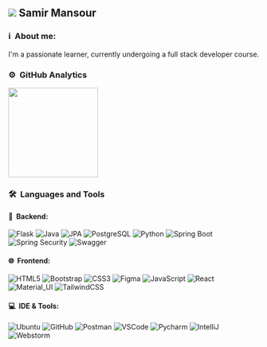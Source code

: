 <div>
  <h2> 
    <img src="https://www.mastechdigital.com/wp-content/uploads/2018/12/Blog-banner-new.jpg"> 
    Samir Mansour 
  </h2>
</div>

### ℹ️ &nbsp;About me:

I'm a passionate learner, currently undergoing a full stack developer course.

### ⚙️ &nbsp;GitHub Analytics

<p>
  <a href="https://github.com/smyrmnsr">
    <img height="180em" src="https://github-readme-stats-eight-theta.vercel.app/api/top-langs/?username=smyrmnsr&layout=compact&langs_count=8&theme=algolia"/>
  </a>
</p>

### 🛠 &nbsp;Languages and Tools

#### 🔐 &nbsp;Backend: <br />

![Flask](https://img.shields.io/badge/-Flask-05122A?style=flat&logo=flask)
![Java](https://img.shields.io/badge/-Java-05122A?style=flat&logo=java&logoColor=FFA518)
![JPA](https://img.shields.io/badge/ORM-JPA-05122A?style=flat&logo)
![PostgreSQL](https://img.shields.io/badge/-PostgreSQL-05122A?style=flat&logo=postgresql)
![Python](https://img.shields.io/badge/-Python-05122A?style=flat&logo=python&logoColor=blue)
![Spring Boot](https://img.shields.io/badge/-SpringBoot-05122A?style=flat&logo=spring)
![Spring Security](https://img.shields.io/badge/-SpringSecurity-05122A?style=flat&logo=spring)
![Swagger](https://img.shields.io/badge/-Swagger-05122A?style=flat&logo=swagger)

#### 🌐 &nbsp;Frontend: <br />

![HTML5](https://img.shields.io/badge/-HTML5-black?style=flat&logo=html5&logoColor=white)
![Bootstrap](https://img.shields.io/badge/-Bootstrap-black?style=flat&logo=bootstrap)
![CSS3](https://img.shields.io/badge/-CSS-black?style=flat&logo=css3)
![Figma](https://img.shields.io/badge/-Figma-black?style=flat&logo=figma)
![JavaScript](https://img.shields.io/badge/-JavaScript-black?style=flat&logo=javascript)
![React](https://img.shields.io/badge/-React-black?style=flat&logo=react)
![Material_UI](https://img.shields.io/badge/-Material_UI-black?style=flat&logo=material-ui)
![TailwindCSS](https://img.shields.io/badge/-TailwindCSS-black?style=flat&logo=tailwindcss)

#### 💻 &nbsp;IDE & Tools: <br />

![Ubuntu](https://img.shields.io/badge/-Ubuntu-black?style=flat-square&logo=ubuntu)
![GitHub](https://img.shields.io/badge/-GitHub-black?style=flat-square&logo=github)
![Postman](https://img.shields.io/badge/-Postman-black?style=flat-square&logo=postman)
![VSCode](https://img.shields.io/badge/IDE-VSCode-black?style=flat-square&logo=vscode)
![Pycharm](https://img.shields.io/badge/-PyCharm-black?style=flat-square&logo=pycharm)
![IntelliJ](https://img.shields.io/badge/IDE-IntelliJIDEA-black?style=flat-square&logo=intellij)
![Webstorm](https://img.shields.io/badge/IDE-Webstorm-black?style=flat-square&logo=webstorm)
